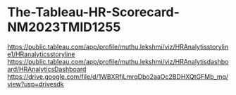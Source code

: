 # The-Tableau-HR-Scorecard-NM2023TMID1255
https://public.tableau.com/app/profile/muthu.lekshmi/viz/HRAnalytisstoryline1/HRanalyticsstoryline
https://public.tableau.com/app/profile/muthu.lekshmi/viz/HRAnalytisdashboard/HRAnalyticsDashboard
https://drive.google.com/file/d/1WBXRfjLmrqDbo2aaOc2BDHXQtGFMb_mq/view?usp=drivesdk
